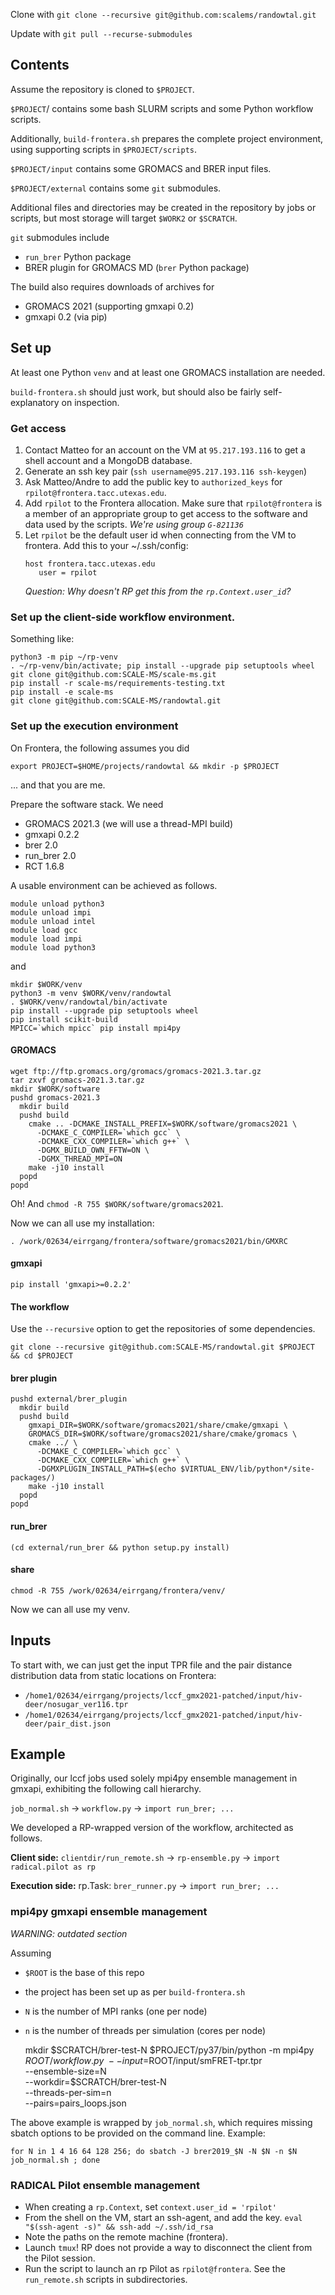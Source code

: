 
Clone with `git clone --recursive git@github.com:scalems/randowtal.git`

Update with `git pull --recurse-submodules`

## Contents

Assume the repository is cloned to `$PROJECT`.

`$PROJECT`/ contains some bash SLURM scripts and some Python workflow scripts.

Additionally, `build-frontera.sh` prepares the complete project environment, using supporting scripts in `$PROJECT/scripts`.

`$PROJECT/input` contains some GROMACS and BRER input files.

`$PROJECT/external` contains some `git` submodules.

Additional files and directories may be created in the repository by jobs or scripts, but most storage will target `$WORK2` or `$SCRATCH`.

`git` submodules include
* `run_brer` Python package
* BRER plugin for GROMACS MD (`brer` Python package)

The build also requires downloads of archives for
* GROMACS 2021 (supporting gmxapi 0.2)
* gmxapi 0.2 (via pip)

## Set up

At least one Python `venv` and at least one GROMACS installation are needed.

`build-frontera.sh` should just work, but should also be fairly self-explanatory on inspection.

### Get access

1. Contact Matteo for an account on the VM at `95.217.193.116` to get a shell account and a MongoDB database.
1. Generate an ssh key pair (`ssh username@95.217.193.116 ssh-keygen`)
1. Ask Matteo/Andre to add the public key to `authorized_keys` for `rpilot@frontera.tacc.utexas.edu`.
1. Add `rpilot` to the Frontera allocation. Make sure that `rpilot@frontera` is a member of an appropriate group to get access to the software and data used by the scripts. *We're using group `G-821136`*
1. Let `rpilot` be the default user id when connecting from the VM to frontera. Add this to your ~/.ssh/config:
    ```
    host frontera.tacc.utexas.edu
       user = rpilot
    ```
    *Question: Why doesn't RP get this from the `rp.Context.user_id`?*

### Set up the client-side workflow environment.
Something like:
```
python3 -m pip ~/rp-venv
. ~/rp-venv/bin/activate; pip install --upgrade pip setuptools wheel
git clone git@github.com:SCALE-MS/scale-ms.git
pip install -r scale-ms/requirements-testing.txt
pip install -e scale-ms
git clone git@github.com:SCALE-MS/randowtal.git
```

### Set up the execution environment

On Frontera, the following assumes you did 
```
export PROJECT=$HOME/projects/randowtal && mkdir -p $PROJECT
```
... and that you are me.

Prepare the software stack. We need
* GROMACS 2021.3 (we will use a thread-MPI build)
* gmxapi 0.2.2
* brer 2.0
* run_brer 2.0
* RCT 1.6.8

A usable environment can be achieved as follows.

```
module unload python3
module unload impi
module unload intel
module load gcc
module load impi
module load python3
```

and

```
mkdir $WORK/venv
python3 -m venv $WORK/venv/randowtal
. $WORK/venv/randowtal/bin/activate
pip install --upgrade pip setuptools wheel
pip install scikit-build
MPICC=`which mpicc` pip install mpi4py
```

#### GROMACS

```
wget ftp://ftp.gromacs.org/gromacs/gromacs-2021.3.tar.gz
tar zxvf gromacs-2021.3.tar.gz
mkdir $WORK/software
pushd gromacs-2021.3
  mkdir build
  pushd build
    cmake .. -DCMAKE_INSTALL_PREFIX=$WORK/software/gromacs2021 \
      -DCMAKE_C_COMPILER=`which gcc` \
      -DCMAKE_CXX_COMPILER=`which g++` \
      -DGMX_BUILD_OWN_FFTW=ON \
      -DGMX_THREAD_MPI=ON
    make -j10 install
  popd
popd
```

Oh! And `chmod -R 755 $WORK/software/gromacs2021`.

Now we can all use my installation:

    . /work/02634/eirrgang/frontera/software/gromacs2021/bin/GMXRC

#### gmxapi

`pip install 'gmxapi>=0.2.2'`

#### The workflow

Use the `--recursive` option to get the repositories of some dependencies.

`git clone --recursive git@github.com:SCALE-MS/randowtal.git $PROJECT && cd $PROJECT`


#### brer plugin

```shell
pushd external/brer_plugin
  mkdir build
  pushd build
    gmxapi_DIR=$WORK/software/gromacs2021/share/cmake/gmxapi \
    GROMACS_DIR=$WORK/software/gromacs2021/share/cmake/gromacs \
    cmake ../ \
      -DCMAKE_C_COMPILER=`which gcc` \
      -DCMAKE_CXX_COMPILER=`which g++` \
      -DGMXPLUGIN_INSTALL_PATH=$(echo $VIRTUAL_ENV/lib/python*/site-packages/)
    make -j10 install
  popd
popd
```

#### run_brer

`(cd external/run_brer && python setup.py install)`

#### share

`chmod -R 755 /work/02634/eirrgang/frontera/venv/`

Now we can all use my venv.

## Inputs

To start with, we can just get the input TPR file and the pair distance distribution data from static locations on Frontera:
* `/home1/02634/eirrgang/projects/lccf_gmx2021-patched/input/hiv-deer/nosugar_ver116.tpr`
* `/home1/02634/eirrgang/projects/lccf_gmx2021-patched/input/hiv-deer/pair_dist.json`

## Example

Originally, our lccf jobs used solely mpi4py ensemble management in gmxapi, exhibiting the following call hierarchy.

`job_normal.sh` -> `workflow.py` -> `import run_brer; ...`

We developed a RP-wrapped version of the workflow, architected as follows.

**Client side:** `clientdir/run_remote.sh` -> `rp-ensemble.py` -> `import radical.pilot as rp`

**Execution side:** rp.Task: `brer_runner.py` -> `import run_brer; ...`

### mpi4py gmxapi ensemble management

*WARNING: outdated section*

Assuming
* `$ROOT` is the base of this repo
* the project has been set up as per `build-frontera.sh`
* `N` is the number of MPI ranks (one per node)
* `n` is the number of threads per simulation (cores per node)

    mkdir $SCRATCH/brer-test-N
    $PROJECT/py37/bin/python -m mpi4py $ROOT/workflow.py \
        --input=$ROOT/input/smFRET-tpr.tpr \
        --ensemble-size=N \
        --workdir=$SCRATCH/brer-test-N \
        --threads-per-sim=n \
        --pairs=pairs_loops.json

The above example is wrapped by `job_normal.sh`, which requires missing sbatch options to be provided on the command line.
Example:

    for N in 1 4 16 64 128 256; do sbatch -J brer2019_$N -N $N -n $N job_normal.sh ; done

### RADICAL Pilot ensemble management

* When creating a `rp.Context`, set `context.user_id = 'rpilot'`
* From the shell on the VM, start an ssh-agent, and add the key.
  `eval "$(ssh-agent -s)" && ssh-add ~/.ssh/id_rsa`
* Note the paths on the remote machine (frontera).
* Launch `tmux`! RP does not provide a way to disconnect the client from the Pilot session.
* Run the script to launch an rp Pilot as `rpilot@frontera`.
  See the `run_remote.sh` scripts in subdirectories.
